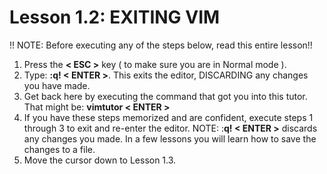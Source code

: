 # Lesson 1.2: EXITING VIM
!! NOTE: Before executing any of the steps below, read this entire lesson!!

1. Press the **< ESC >** key ( to make sure you are in Normal mode ).
2. Type: **:q! < ENTER >**. This exits the editor, DISCARDING any changes you have made.
3. Get back here by executing the command that got you into this tutor. That might be:  **vimtutor < ENTER >**
4. If you have these steps memorized and are confident, execute steps 1 through 3 to exit and re-enter the editor.
NOTE:  :**q! < ENTER >**  discards any changes you made. In a few lessons you will learn how to save the changes to a file.
5. Move the cursor down to Lesson 1.3.